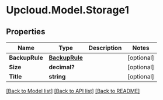 # Upcloud.Model.Storage1
## Properties

Name | Type | Description | Notes
------------ | ------------- | ------------- | -------------
**BackupRule** | [**BackupRule**](BackupRule.md) |  | [optional] 
**Size** | **decimal?** |  | [optional] 
**Title** | **string** |  | [optional] 

[[Back to Model list]](../README.md#documentation-for-models) [[Back to API list]](../README.md#documentation-for-api-endpoints) [[Back to README]](../README.md)

